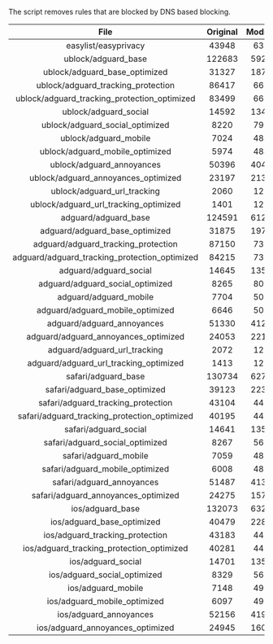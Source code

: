 The script removes rules that are blocked by DNS based blocking.


| File | Original | Modified |
|:----:|:-----:|:-----:|
| easylist/easyprivacy | 43948 | 6357 |
| ublock/adguard_base | 122683 | 59264 |
| ublock/adguard_base_optimized | 31327 | 18790 |
| ublock/adguard_tracking_protection | 86417 | 6694 |
| ublock/adguard_tracking_protection_optimized | 83499 | 6694 |
| ublock/adguard_social | 14592 | 13480 |
| ublock/adguard_social_optimized | 8220 | 7965 |
| ublock/adguard_mobile | 7024 | 4842 |
| ublock/adguard_mobile_optimized | 5974 | 4842 |
| ublock/adguard_annoyances | 50396 | 40427 |
| ublock/adguard_annoyances_optimized | 23197 | 21306 |
| ublock/adguard_url_tracking | 2060 | 1219 |
| ublock/adguard_url_tracking_optimized | 1401 | 1219 |
| adguard/adguard_base | 124591 | 61267 |
| adguard/adguard_base_optimized | 31875 | 19788 |
| adguard/adguard_tracking_protection | 87150 | 7374 |
| adguard/adguard_tracking_protection_optimized | 84215 | 7374 |
| adguard/adguard_social | 14645 | 13540 |
| adguard/adguard_social_optimized | 8265 | 8020 |
| adguard/adguard_mobile | 7704 | 5021 |
| adguard/adguard_mobile_optimized | 6646 | 5021 |
| adguard/adguard_annoyances | 51330 | 41273 |
| adguard/adguard_annoyances_optimized | 24053 | 22142 |
| adguard/adguard_url_tracking | 2072 | 1229 |
| adguard/adguard_url_tracking_optimized | 1413 | 1229 |
| safari/adguard_base | 130734 | 62704 |
| safari/adguard_base_optimized | 39123 | 22355 |
| safari/adguard_tracking_protection | 43104 | 4461 |
| safari/adguard_tracking_protection_optimized | 40195 | 4460 |
| safari/adguard_social | 14641 | 13529 |
| safari/adguard_social_optimized | 8267 | 5651 |
| safari/adguard_mobile | 7059 | 4881 |
| safari/adguard_mobile_optimized | 6008 | 4880 |
| safari/adguard_annoyances | 51487 | 41362 |
| safari/adguard_annoyances_optimized | 24275 | 15714 |
| ios/adguard_base | 132073 | 63221 |
| ios/adguard_base_optimized | 40479 | 22880 |
| ios/adguard_tracking_protection | 43183 | 4468 |
| ios/adguard_tracking_protection_optimized | 40281 | 4468 |
| ios/adguard_social | 14701 | 13562 |
| ios/adguard_social_optimized | 8329 | 5672 |
| ios/adguard_mobile | 7148 | 4920 |
| ios/adguard_mobile_optimized | 6097 | 4919 |
| ios/adguard_annoyances | 52156 | 41927 |
| ios/adguard_annoyances_optimized | 24945 | 16055 |